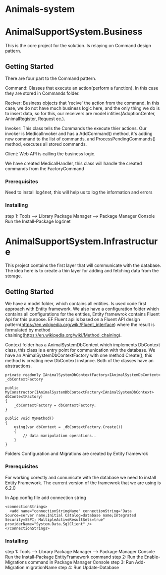 # Animals-system
# AnimalSupportSystem.Business

This is the core project for the solution. Is relaying on Command design pattern.

## Getting Started

There are four part to the Command pattern.

Command: Classes that execute an action(perform a function). In this case they are stored in Commands folder.

Reciver: Business objects that 'recive' the action from the command. In this case, we do not have much business logic here, and the only thing we do is
to insert data, sо for this, our receivers are model intities(AdoptionCenter, AnimalRegister, Request ec.).

Invoker: This class tells the Commands the execute thier actions. Our invoker is MedicalInvoker and has a AddCommand() method, it's adding
new command to the list of commands, and ProcessPendingCommands() method, executes all stored commands.
 
Client: Web API is calling the business logic.

We have created MedicalHandler, this class will handle the created commands from the FactoryCommand


### Prerequisites

Need to install log4net, this will help us to log the information and errors

### Installing

step 1: Tools –> Library Package Manager –> Package Manager Console
        Run the Install-Package log4net

# AnimalSupportSystem.Infrastructure

This project contains the first layer that will communicate with the database.
The idea here is to create a thin layer for adding and fetching data from the storage. 

## Getting Started

We have a model folder, which contains all entities. Is used code first approach with Entity framework.
We also have a configuration folder which contains all configurations for the entities, Entity framewrok contains
Fluent Api for this purpose. EF Fluent api is based on a Fluent API design pattern(https://en.wikipedia.org/wiki/Fluent_interface) where the result
is formulated by method chaining(https://en.wikipedia.org/wiki/Method_chaining).

Context folder has a AnimalSystemDbContext which implements DbContext class, this class is a entry point for communication with the database.
We have an AnimalSystemDbContextFactory with one method Create(), this method is creating new DbContext instance.
Both of the classes have an abstractions.
 
```
private readonly IAnimalSystemDbContextFactory<IAnimalSystemDbContext> _dbContextFactory

public MyConstructor(IAnimalSystemDbContextFactory<IAnimalSystemDbContext> dbContextFactory)
{
    _dbContextFactory = dbContextFactory;
}

public void MyMethod()
{
    using(var dbContext = _dbContextFactory.Create())
	{
	    // data manipulation operations..
	}
}
```

Folders Configuration and Migrations are created by Entity framewrok

### Prerequisites

For working corectly and comunicate with the database we need to install Entity Framework. The current version of the framewrok that we are using
is 6.2.0

In App.config file add connection string 
```
<connectionStrings>
  <add name="connectionStringName" connectionString="Data Source=server name;Initial Catalog=database name;Integrated Security=SSPI; MultipleActiveResultSets=true" providerName="System.Data.SqlClient" />
</connectionStrings>
```

### Installing

step 1: Tools –> Library Package Manager –> Package Manager Console
        Run the Install-Package EntityFramework command
step 2: Run the Enable-Migrations command in Package Manager Console
step 3: Run Add-Migration migrationName
step 4: Run Update-Database
